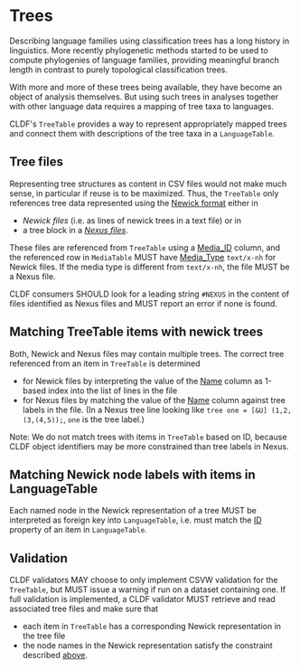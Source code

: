 # Trees

Describing language families using classification trees has a long history in linguistics.
More recently phylogenetic methods started to be used to compute phylogenies of language families,
providing meaningful branch length in contrast to purely topological classification trees.

With more and more of these trees being available, they have become an object of analysis themselves.
But using such trees in analyses together with other language data requires a mapping of tree taxa to
languages.

CLDF's `TreeTable` provides a way to represent appropriately mapped trees and connect them with descriptions
of the tree taxa in a `LanguageTable`.


## Tree files

Representing tree structures as content in CSV files would not make much sense, in particular if reuse is
to be maximized. Thus, the `TreeTable` only references tree data represented using the [Newick format](https://en.wikipedia.org/wiki/Newick_format)
either in
- *Newick files* (i.e. as lines of newick trees in a text file) or in
- a tree block in a [*Nexus files*](https://plewis.github.io/nexus/).

These files are referenced from `TreeTable` using a [Media_ID](http://cldf.clld.org/v1.0/terms.rdf#mediaReference) column,
and the referenced row in `MediaTable` MUST have [Media_Type](http://cldf.clld.org/v1.0/terms.rdf#mediaType) `text/x-nh` for Newick files.
If the media type is different from `text/x-nh`, the file MUST be a Nexus file.

CLDF consumers SHOULD look for a leading string `#NEXUS` in the content of files identified as Nexus files and MUST
report an error if none is found.


## Matching TreeTable items with newick trees

Both, Newick and Nexus files may contain multiple trees. The correct tree referenced from an item in
`TreeTable` is determined
- for Newick files by interpreting the value of the [Name](http://cldf.clld.org/v1.0/terms.rdf#name) column as
  1-based index into the list of lines in the file
- for Nexus files by matching the value of the [Name](http://cldf.clld.org/v1.0/terms.rdf#name) column against tree
  labels in the file. (In a Nexus tree line looking like `tree one = [&U] (1,2,(3,(4,5));`, `one` is the tree label.)

Note: We do not match trees with items in `TreeTable` based on ID, because CLDF object identifiers may be more
constrained than tree labels in Nexus.


## Matching Newick node labels with items in LanguageTable

Each named node in the Newick representation of a tree MUST be interpreted as foreign key into `LanguageTable`, i.e.
must match the [ID](http://cldf.clld.org/v1.0/terms.rdf#id) property of an item in `LanguageTable`.


## Validation

CLDF validators MAY choose to only implement CSVW validation for the `TreeTable`, but MUST issue a warning if run on
a dataset containing one. If full validation is implemented, a CLDF validator MUST retrieve and read associated tree
files and make sure that
- each item in `TreeTable` has a corresponding Newick representation in the tree file
- the node names in the Newick representation satisfy the constraint described [above](#matching-newick-node-labels-with-items-in-languagetable).

